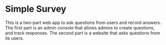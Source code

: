 # Simple Survey
This is a two-part web app to ask questions from users and record answers. The first part is an admin console that allows admins to create questions, and track responses. The second part is a website that asks questions from its users.
